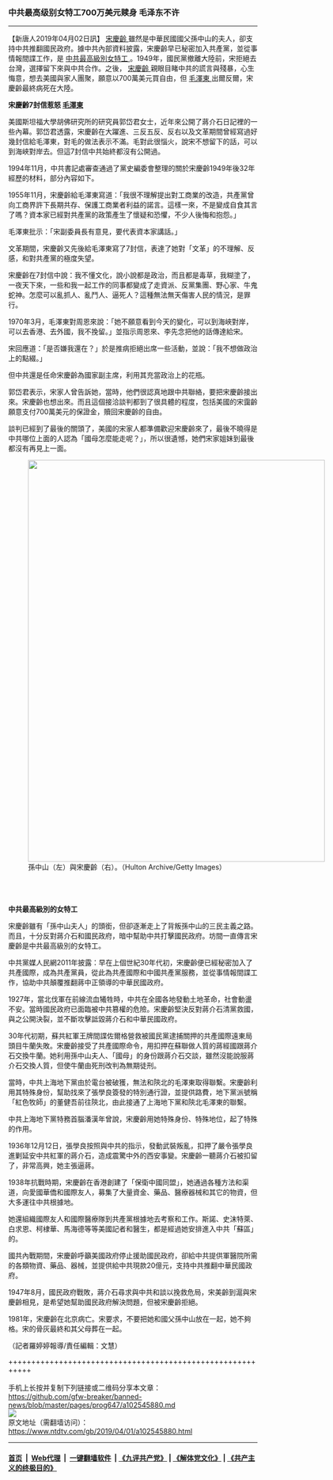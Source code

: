 ### 中共最高级别女特工700万美元赎身 毛泽东不许
------------------------

<div class="post_content" itemprop="articleBody">
 <p>
  【新唐人2019年04月02日訊】
  <a href="https://www.ntdtv.com/b5/宋慶齡.htm">
   宋慶齡
  </a>
  雖然是中華民國國父孫中山的夫人，卻支持中共推翻國民政府。據中共內部資料披露，宋慶齡早已秘密加入共產黨，並從事情報間諜工作，是
  <a href="https://www.ntdtv.com/b5/中共最高級別女特工.htm">
   中共最高級別女特工
  </a>
  。1949年，國民黨撤離大陸前，宋拒絕去台灣，選擇留下來與中共合作。之後，
  <a href="https://www.ntdtv.com/b5/宋慶齡.htm">
   宋慶齡
  </a>
  親眼目睹中共的謊言與殘暴，心生悔意，想去美國與家人團聚，願意以700萬美元買自由，但
  <a href="https://www.ntdtv.com/b5/毛澤東.htm">
   毛澤東
  </a>
  出爾反爾，宋慶齡最終病死在大陸。
 </p>
 <p>
  <strong>
   宋慶齡7封信惹怒
   <a href="https://www.ntdtv.com/b5/毛澤東.htm">
    毛澤東
   </a>
  </strong>
 </p>
 <p>
  美國斯坦福大學胡佛研究所的研究員郭岱君女士，近年來公開了蔣介石日記裡的一些內幕。郭岱君透露，宋慶齡在大躍進、三反五反、反右以及文革期間曾經寫過好幾封信給毛澤東，對毛的做法表示不滿。毛對此很惱火，說宋不想留下的話，可以到海峽對岸去。但這7封信中共始終都沒有公開過。
 </p>
 <p>
  1994年11月，中共書記處審查通過了黨史編委會整理的關於宋慶齡1949年後32年經歷的材料，部分內容如下。
 </p>
 <p>
  1955年11月，宋慶齡給毛澤東寫道：「我很不理解提出對工商業的改造，共產黨曾向工商界許下長期共存、保護工商業者利益的諾言。這樣一來，不是變成自食其言了嗎？資本家已經對共產黨的政策產生了懷疑和恐懼，不少人後悔和抱怨。」
 </p>
 <p>
  毛澤東批示：「宋副委員長有意見，要代表資本家講話。」
 </p>
 <p>
  文革期間，宋慶齡又先後給毛澤東寫了7封信，表達了她對「文革」的不理解、反感，和對共產黨的極度失望。
 </p>
 <p>
  宋慶齡在7封信中說：我不懂文化，說小說都是政治，而且都是毒草，我糊塗了，一夜天下來，一些和我一起工作的同事都變成了走資派、反黨集團、野心家、牛鬼蛇神。怎麼可以亂抓人、亂鬥人、逼死人？這種無法無天傷害人民的情況，是罪行。
 </p>
 <p>
  1970年3月，毛澤東對周恩來說：「她不願意看到今天的變化，可以到海峽對岸，可以去香港、去外國，我不挽留。」並指示周恩來、李先念把他的話傳達給宋。
 </p>
 <p>
  宋回應道：「是否嫌我還在？」於是推病拒絕出席一些活動，並說：「我不想做政治上的點綴。」
 </p>
 <p>
  但中共還是任命宋慶齡為國家副主席，利用其充當政治上的花瓶。
 </p>
 <p>
  郭岱君表示，宋家人曾告訴她，當時，他們很認真地跟中共聯絡，要把宋慶齡接出來。宋慶齡也想出來。而且這個接洽談判都到了很具體的程度，包括美國的宋靄齡願意支付700萬美元的保證金，贖回宋慶齡的自由。
 </p>
 <p>
  談判已經到了最後的關頭了，美國的宋家人都準備歡迎宋慶齡來了，最後不曉得是中共哪位上面的人認為「國母怎麼能走呢？」，所以很遺憾，她們宋家姐妹到最後都沒有再見上一面。
  <br/>
  <figure class="wp-caption alignnone" id="attachment_102547271" style="width: 600px">
   <img alt="" class="size-medium wp-image-102547271" height="812" src="https://www.ntdtv.com/assets/uploads/2019/04/gettyimages-56419510-594x594-600x812.jpg" width="600">
    <br/><figcaption class="wp-caption-text">
     孫中山（左）與宋慶齡（右）。（Hulton Archive/Getty Images）
    </figcaption><br/>
   </img>
  </figure><br/>
  <br/>
  <strong>
   中共最高級別的女特工
  </strong>
 </p>
 <p>
  宋慶齡雖有「孫中山夫人」的頭銜，但卻逐漸走上了背叛孫中山的三民主義之路。而且，十分反對蔣介石和國民政府，暗中幫助中共打擊國民政府。坊間一直傳言宋慶齡是中共最高級別的女特工。
 </p>
 <p>
  中共黨媒人民網2011年披露：早在上個世紀30年代初，宋慶齡便已經秘密加入了共產國際，成為共產黨員，從此為共產國際和中國共產黨服務，並從事情報間諜工作，協助中共顛覆推翻蔣中正領導的中華民國政府。
 </p>
 <p>
  1927年，當北伐軍在前線流血犧牲時，中共在全國各地發動土地革命，社會動盪不安。當時國民政府已面臨被中共篡權的危險。宋慶齡堅決反對蔣介石清黨救國，與之公開決裂，並不斷攻擊詆毀蔣介石和中華民國政府。
 </p>
 <p>
  30年代初期，蘇共紅軍王牌間諜佐爾格營救被國民黨逮捕關押的共產國際遠東局頭目牛蘭失敗。宋慶齡接受了共產國際命令，用扣押在蘇聯做人質的蔣經國跟蔣介石交換牛蘭。她利用孫中山夫人、「國母」的身份跟蔣介石交談，雖然沒能說服蔣介石交換人質，但使牛蘭由死刑改判為無期徒刑。
 </p>
 <p>
  當時，中共上海地下黨由於電台被破獲，無法和陝北的毛澤東取得聯繫。宋慶齡利用其特殊身份，幫助找來了張學良簽發的特別通行證，並提供路費，地下黨派號稱「紅色牧師」的董健吾前往陝北，由此接通了上海地下黨和陝北毛澤東的聯繫。
 </p>
 <p>
  中共上海地下黨特務首腦潘漢年曾說，宋慶齡用她特殊身份、特殊地位，起了特殊的作用。
 </p>
 <p>
  1936年12月12日，張學良按照與中共的指示，發動武裝叛亂，扣押了嚴令張學良進剿延安中共紅軍的蔣介石，造成震驚中外的西安事變。宋慶齡一聽蔣介石被扣留了，非常高興，她主張逼蔣。
 </p>
 <p>
  1938年抗戰時期，宋慶齡在香港創建了「保衛中國同盟」，她通過各種方法和渠道，向愛國華僑和國際友人，募集了大量資金、藥品、醫療器械和其它的物資，但大多運往中共根據地。
 </p>
 <p>
  她還組織國際友人和國際醫療隊到共產黨根據地去考察和工作。斯諾、史沫特萊、白求恩、柯棣華、馬海德等等美國記者和醫生，都是經過她安排進入中共「蘇區」的。
 </p>
 <p>
  國共內戰期間，宋慶齡呼籲美國政府停止援助國民政府，卻給中共提供軍醫院所需的各類物資、藥品、器械，並提供給中共現款20億元，支持中共推翻中華民國政府。
 </p>
 <p>
  1947年8月，國民政府戰敗，蔣介石尋求與中共和談以挽救危局，宋美齡到滬與宋慶齡相見，是希望她幫助國民政府解決問題，但被宋慶齡拒絕。
 </p>
 <p>
  1981年，宋慶齡在北京病亡。宋要求，不要把她和國父孫中山放在一起，她不夠格。宋的骨灰最終和其父母葬在一起。
 </p>
 <p>
  （記者羅婷婷報導/責任編輯：文慧）
 </p>
 <div class="single_ad">
 </div>
</div>

+++++++++++++++++++++++++++++++++++++++++++++++++++++++++++<br/><br/>
手机上长按并复制下列链接或二维码分享本文章：<br/>
https://github.com/gfw-breaker/banned-news/blob/master/pages/prog647/a102545880.md <br/>
<a href='https://github.com/gfw-breaker/banned-news/blob/master/pages/prog647/a102545880.md'><img src='https://github.com/gfw-breaker/banned-news/blob/master/pages/prog647/a102545880.md.png'/></a> <br/>
原文地址（需翻墙访问）：https://www.ntdtv.com/gb/2019/04/01/a102545880.html


------------------------
#### [首页](https://github.com/gfw-breaker/banned-news/blob/master/README.md) &nbsp;|&nbsp; [Web代理](https://github.com/labour-camp/helloworld) &nbsp;|&nbsp; [一键翻墙软件](https://github.com/gfw-breaker/nogfw/blob/master/README.md) &nbsp;| [《九评共产党》](https://github.com/gfw-breaker/9ping.md/blob/master/README.md#九评之一评共产党是什么) | [《解体党文化》](https://github.com/gfw-breaker/jtdwh.md/blob/master/README.md) | [《共产主义的终极目的》](https://github.com/gfw-breaker/gczydzjmd.md/blob/master/README.md)

